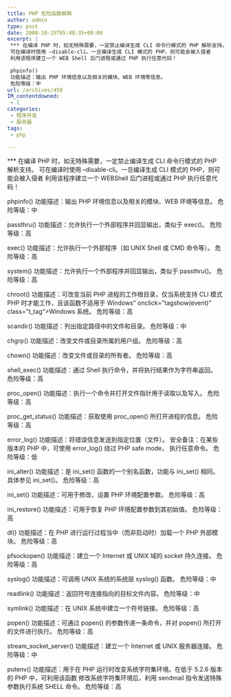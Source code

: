 ```yaml
---
title: PHP 危险函数解释
author: admin
type: post
date: 2008-10-15T05:48:35+00:00
excerpt: |
 *** 在编译 PHP 时，如无特殊需要，一定禁止编译生成 CLI 命令行模式的 PHP 解析支持。
 可在编译时使用 –disable-cli。一旦编译生成 CLI 模式的 PHP，则可能会被入侵者
 利用该程序建立一个 WEB Shell 后门进程或通过 PHP 执行任意代码！

 phpinfo()
 功能描述：输出 PHP 环境信息以及相关的模块、WEB 环境等信息。
 危险等级：中
url: /archives/450
IM_contentdowned:
 - 1
categories:
 - 程序开发
 - 服务器
tags:
 - php

---
```

\*** 在编译 PHP 时，如无特殊需要，一定禁止编译生成 CLI 命令行模式的 PHP 解析支持。
可在编译时使用 –disable-cli。一旦编译生成 CLI 模式的 PHP，则可能会被入侵者
利用该程序建立一个 WEBShell 后门进程或通过 PHP 执行任意代码！

phpinfo()
功能描述：输出 PHP 环境信息以及相关的模块、WEB 环境等信息。
危险等级：中

passthru()
功能描述：允许执行一个外部程序并回显输出，类似于 exec()。
危险等级：高

exec()
功能描述：允许执行一个外部程序（如 UNIX Shell 或 CMD 命令等）。
危险等级：高

system()
功能描述：允许执行一个外部程序并回显输出，类似于 passthru()。
危险等级：高

chroot()
功能描述：可改变当前 PHP 进程的工作根目录，仅当系统支持 CLI 模式
PHP 时才能工作，且该函数不适用于 Windows” onclick=”tagshow(event)” class=”t_tag”>Windows 系统。
危险等级：高

scandir()
功能描述：列出指定路径中的文件和目录。
危险等级：中

chgrp()
功能描述：改变文件或目录所属的用户组。
危险等级：高

chown()
功能描述：改变文件或目录的所有者。
危险等级：高

shell_exec()
功能描述：通过 Shell 执行命令，并将执行结果作为字符串返回。
危险等级：高

proc_open()
功能描述：执行一个命令并打开文件指针用于读取以及写入。
危险等级：高

proc\_get\_status()
功能描述：获取使用 proc_open() 所打开进程的信息。
危险等级：高

error_log()
功能描述：将错误信息发送到指定位置（文件）。
安全备注：在某些版本的 PHP 中，可使用 error_log() 绕过 PHP safe mode，
执行任意命令。
危险等级：低

ini_alter()
功能描述：是 ini\_set() 函数的一个别名函数，功能与 ini\_set() 相同。
具体参见 ini_set()。
危险等级：高

ini_set()
功能描述：可用于修改、设置 PHP 环境配置参数。
危险等级：高

ini_restore()
功能描述：可用于恢复 PHP 环境配置参数到其初始值。
危险等级：高

dl()
功能描述：在 PHP 进行运行过程当中（而非启动时）加载一个 PHP 外部模块。
危险等级：高

pfsockopen()
功能描述：建立一个 Internet 或 UNIX 域的 socket 持久连接。
危险等级：高

syslog()
功能描述：可调用 UNIX 系统的系统层 syslog() 函数。
危险等级：中

readlink()
功能描述：返回符号连接指向的目标文件内容。
危险等级：中

symlink()
功能描述：在 UNIX 系统中建立一个符号链接。
危险等级：高

popen()
功能描述：可通过 popen() 的参数传递一条命令，并对 popen() 所打开的文件进行执行。
危险等级：高

stream\_socket\_server()
功能描述：建立一个 Internet 或 UNIX 服务器连接。
危险等级：中

putenv()
功能描述：用于在 PHP 运行时改变系统字符集环境。在低于 5.2.6 版本的 PHP 中，可利用该函数
修改系统字符集环境后，利用 sendmail 指令发送特殊参数执行系统 SHELL 命令。
危险等级：高